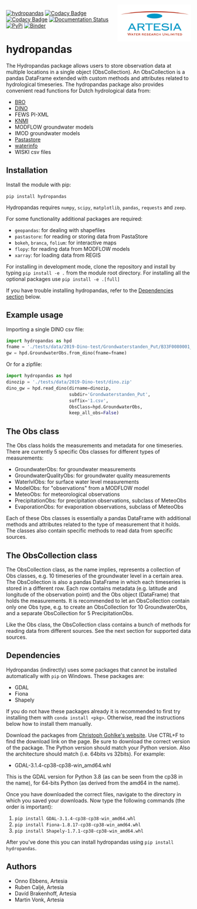 <img src="/docs/_static/Artesia_logo.jpg" alt="Artesia" width="200" align="right">

[![hydropandas](https://github.com/ArtesiaWater/hydropandas/workflows/hydropandas/badge.svg)](https://github.com/ArtesiaWater/hydropandas/actions?query=workflow%3Ahydropandas)
[![Codacy Badge](https://app.codacy.com/project/badge/Grade/c1b99f474bdc49b0a47e00e4e9f66c2f)](https://www.codacy.com/gh/ArtesiaWater/hydropandas/dashboard?utm_source=github.com&utm_medium=referral&utm_content=ArtesiaWater/hydropandas&utm_campaign=Badge_Grade)
[![Codacy Badge](https://app.codacy.com/project/badge/Coverage/c1b99f474bdc49b0a47e00e4e9f66c2f)](https://www.codacy.com/gh/ArtesiaWater/hydropandas/dashboard?utm_source=github.com&utm_medium=referral&utm_content=ArtesiaWater/hydropandas&utm_campaign=Badge_Coverage)
[![Documentation Status](https://readthedocs.org/projects/hydropandas/badge/?version=latest)](https://hydropandas.readthedocs.io/en/latest/?badge=latest)
[![PyPi](https://img.shields.io/pypi/v/hydropandas.svg)](https://pypi.python.org/pypi/hydropandas)
[![Binder](https://mybinder.org/badge_logo.svg)](https://mybinder.org/v2/gh/ArtesiaWater/hydropandas/master)

# hydropandas

The Hydropandas package allows users to store observation data at multiple locations in a single object (ObsCollection). 
An ObsCollection is a pandas DataFrame extended with custom methods and attributes related to hydrological timeseries.
The hydropandas package also provides convenient read functions for Dutch hydrological data from:
-   [BRO](https://www.broloket.nl)
-   [DINO](https://www.dinoloket.nl)
-   FEWS PI-XML
-   [KNMI](https://www.knmi.nl/kennis-en-datacentrum/achtergrond/data-ophalen-vanuit-een-script)
-   MODFLOW groundwater models
-   IMOD groundwater models
-   [Pastastore](https://github.com/pastas/pastastore)
-   [waterinfo](https://waterinfo.rws.nl/)
-   WISKI csv files


## Installation

Install the module with pip:

`pip install hydropandas`

Hydropandas requires `numpy`, `scipy`, `matplotlib`, `pandas`, `requests` and `zeep`.

For some functionality additional packages are required:

-   `geopandas`: for dealing with shapefiles
-   `pastastore`: for reading or storing data from PastaStore
-   `bokeh`, `branca`, `folium`: for interactive maps
-   `flopy`: for reading data from MODFLOW models
-   `xarray`: for loading data from REGIS

For installing in development mode, clone the repository and install by
typing `pip install -e .` from the module root directory.
For installing all the optional packages use `pip install -e .[full]`

If you have trouble installing hydropandas, refer to the
[Dependencies section](#dependencies) below.

## Example usage

Importing a single DINO csv file:

```python
import hydropandas as hpd
fname = './tests/data/2019-Dino-test/Grondwaterstanden_Put/B33F0080001_1.csv'
gw = hpd.GroundwaterObs.from_dino(fname=fname)
```

Or for a zipfile:

```python
import hydropandas as hpd
dinozip = './tests/data/2019-Dino-test/dino.zip'
dino_gw = hpd.read_dino(dirname=dinozip,
					    subdir='Grondwaterstanden_Put',
                        suffix='1.csv',
                        ObsClass=hpd.GroundwaterObs,
                        keep_all_obs=False)
```

## The Obs class

The Obs class holds the measurements and metadata for one timeseries. There are
currently 5 specific Obs classes for different types of measurements:

-   GroundwaterObs: for groundwater measurements
-   GroundwaterQualityObs: for groundwater quality measurements
-   WaterlvlObs: for surface water level measurements
-   ModelObs: for "observations" from a MODFLOW model
-   MeteoObs: for meteorological observations
-   PrecipitationObs: for precipitation observations, subclass of MeteoObs
-   EvaporationObs: for evaporation observations, subclass of MeteoObs

Each of these Obs classes is essentially a pandas DataFrame with additional
methods and attributes related to the type of measurement that it holds.
The classes also contain specific methods to read data from specific sources.

## The ObsCollection class

The ObsCollection class, as the name implies, represents a collection of Obs
classes, e.g. 10 timeseries of the groundwater level in a certain area. The
ObsCollection is also a pandas DataFrame in which each timeseries is stored
in a different row. Each row contains metadata (e.g. latitude and longitude
of the observation point) and the Obs object (DataFrame) that holds the
measurements. It is recommended to let an ObsCollection contain only one Obs
type, e.g. to create an ObsCollection for 10 GroundwaterObs, and a separate
ObsCollection for 5 PrecipitationObs.

Like the Obs class, the ObsCollection class contains a bunch of methods for
reading data from different sources. See the next section for supported data
sources.

## Dependencies

Hydropandas (indirectly) uses some packages that cannot be installed
automatically with `pip` on Windows. These packages are:

-   GDAL
-   Fiona
-   Shapely

If you do not have these packages already it is recommended to first try
installing them with `conda install <pkg>`. Otherwise, read the instructions
below how to install them manually.

Download the packages from [Christoph Gohlke's website](https://www.lfd.uci.edu/~gohlke/pythonlibs).
Use CTRL+F to find the download link on the page. Be sure to download the
correct version of the package. The Python version should match your Python
version. Also the architecture should match (i.e. 64bits vs 32bits).
For example:

-   GDAL-3.1.4-cp38-cp38-win_amd64.whl

This is the GDAL version for Python 3.8 (as can be seen from the cp38 in the
name), for 64-bits Python (as derived from the amd64 in the name).

Once you have downloaded the correct files, navigate to the directory in which
you saved your downloads. Now type the following commands (the order is
important):

1.  `pip install GDAL-3.1.4-cp38-cp38-win_amd64.whl`
2.  `pip install Fiona-1.8.17-cp38-cp38-win_amd64.whl`
3.  `pip install Shapely-1.7.1-cp38-cp38-win_amd64.whl`

After you've done this you can install hydropandas using
`pip install hydropandas`.

## Authors

-   Onno Ebbens, Artesia
-   Ruben Caljé, Artesia
-   Davíd Brakenhoff, Artesia
-   Martin Vonk, Artesia